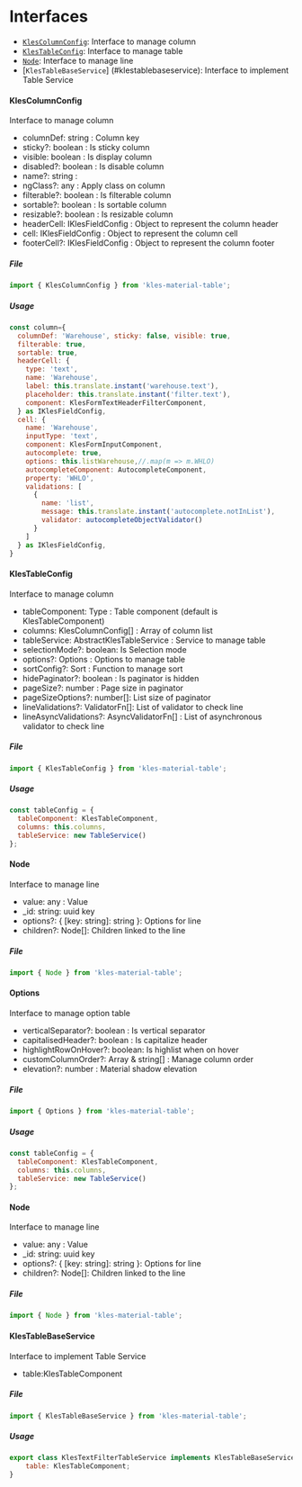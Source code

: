 # Interfaces
- [`KlesColumnConfig`](#klescolumnconfig): Interface to manage column
- [`KlesTableConfig`](#klestableconfig): Interface to manage table
- [`Node`](#node): Interface to manage line
- [`KlesTableBaseService`] (#klestablebaseservice): Interface to implement Table Service

#### KlesColumnConfig

Interface to manage column

- columnDef: string : Column key
- sticky?: boolean : Is sticky column
- visible: boolean : Is display column
- disabled?: boolean : Is disable column
- name?: string : 
- ngClass?: any : Apply class on column
- filterable?: boolean : Is filterable column
- sortable?: boolean : Is sortable column
- resizable?: boolean : Is resizable column
- headerCell: IKlesFieldConfig : Object to represent the column header
- cell: IKlesFieldConfig : Object to represent the column cell
- footerCell?: IKlesFieldConfig : Object to represent the column footer

##### File

```typescript
import { KlesColumnConfig } from 'kles-material-table';
```

##### Usage

```javascript
const column={
  columnDef: 'Warehouse', sticky: false, visible: true,
  filterable: true,
  sortable: true,
  headerCell: {
    type: 'text',
    name: 'Warehouse',
    label: this.translate.instant('warehouse.text'),
    placeholder: this.translate.instant('filter.text'),
    component: KlesFormTextHeaderFilterComponent,
  } as IKlesFieldConfig,
  cell: {
    name: 'Warehouse',
    inputType: 'text',
    component: KlesFormInputComponent,
    autocomplete: true,
    options: this.listWarehouse,//.map(m => m.WHLO)
    autocompleteComponent: AutocompleteComponent,
    property: 'WHLO',
    validations: [
      {
        name: 'list',
        message: this.translate.instant('autocomplete.notInList'),
        validator: autocompleteObjectValidator()
      }
    ]
  } as IKlesFieldConfig,
}
```

#### KlesTableConfig

Interface to manage column

- tableComponent: Type<any> : Table component (default is KlesTableComponent)
- columns: KlesColumnConfig[] : Array of column list
- tableService: AbstractKlesTableService : Service to manage table
- selectionMode?: boolean: Is Selection mode
- options?: Options<any> : Options to manage table
- sortConfig?: Sort : Function to manage sort
- hidePaginator?: boolean : Is paginator is hidden
- pageSize?: number : Page size in paginator
- pageSizeOptions?: number[]: List size of paginator
- lineValidations?: ValidatorFn[]: List of validator to check line
- lineAsyncValidations?: AsyncValidatorFn[] : List of asynchronous validator to check line

##### File

```typescript
import { KlesTableConfig } from 'kles-material-table';
```

##### Usage

```javascript
const tableConfig = {
  tableComponent: KlesTableComponent,
  columns: this.columns,
  tableService: new TableService()
};
```

#### Node

Interface to manage line

- value: any : Value
- _id: string:  uuid key
- options?: { [key: string]: string }: Options for line
- children?: Node[]: Children linked to the line

##### File

```typescript
import { Node } from 'kles-material-table';
```

#### Options

Interface to manage option table

- verticalSeparator?: boolean : Is vertical separator
- capitalisedHeader?: boolean : Is capitalize header
- highlightRowOnHover?: boolean:  Is highlist when on hover
- customColumnOrder?: Array<keyof T> & string[] : Manage column order
- elevation?: number : Material shadow elevation

##### File

```typescript
import { Options } from 'kles-material-table';
```

##### Usage

```javascript
const tableConfig = {
  tableComponent: KlesTableComponent,
  columns: this.columns,
  tableService: new TableService()
};
```

#### Node

Interface to manage line

- value: any : Value 
- _id: string:  uuid key
- options?: { [key: string]: string }: Options for line
- children?: Node[]: Children linked to the line

##### File

```typescript
import { Node } from 'kles-material-table';
```

#### KlesTableBaseService

Interface to implement Table Service

- table:KlesTableComponent

##### File

```typescript
import { KlesTableBaseService } from 'kles-material-table';
```

##### Usage

```javascript
export class KlesTextFilterTableService implements KlesTableBaseService {
    table: KlesTableComponent;
}
```